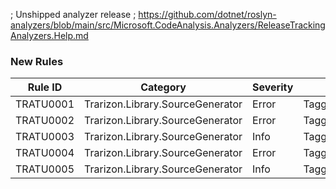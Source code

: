 ﻿; Unshipped analyzer release
; https://github.com/dotnet/roslyn-analyzers/blob/main/src/Microsoft.CodeAnalysis.Analyzers/ReleaseTrackingAnalyzers.Help.md
### New Rules

Rule ID | Category | Severity | Notes
--------|----------|----------|-------
TRATU0001 | Trarizon.Library.SourceGenerator | Error | TaggedUnionGenerator
TRATU0002 | Trarizon.Library.SourceGenerator | Error | TaggedUnionGenerator
TRATU0003 | Trarizon.Library.SourceGenerator | Info | TaggedUnionGenerator
TRATU0004 | Trarizon.Library.SourceGenerator | Error | TaggedUnionGenerator
TRATU0005 | Trarizon.Library.SourceGenerator | Info | TaggedUnionGenerator